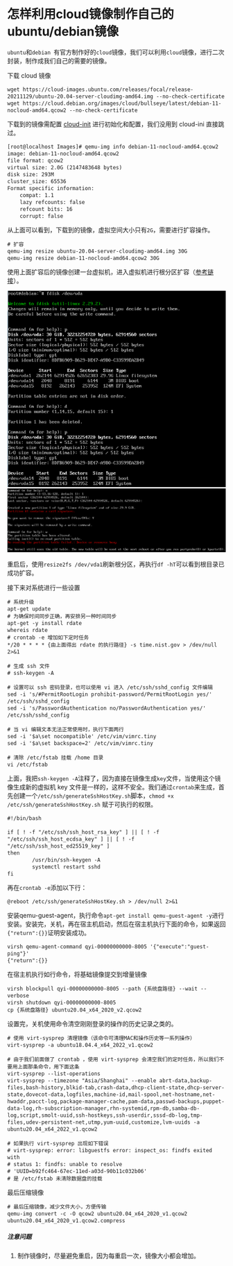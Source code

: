 # 怎样利用cloud镜像制作自己的ubuntu/debian镜像

`ubuntu`和`debian `有官方制作好的`cloud`镜像，我们可以利用`cloud`镜像，进行二次封装，制作成我们自己的需要的镜像。

下载 cloud 镜像

```shell
wget https://cloud-images.ubuntu.com/releases/focal/release-20211129/ubuntu-20.04-server-cloudimg-amd64.img --no-check-certificate
wget https://cloud.debian.org/images/cloud/bullseye/latest/debian-11-nocloud-amd64.qcow2 --no-check-certificate
```

下载到的镜像需配置 [cloud-init](https://cloud-init.io/) 进行初始化和配置，我们没用到 cloud-ini 直接跳过。

```shell
[root@localhost Images]# qemu-img info debian-11-nocloud-amd64.qcow2
image: debian-11-nocloud-amd64.qcow2
file format: qcow2
virtual size: 2.0G (2147483648 bytes)
disk size: 293M
cluster_size: 65536
Format specific information:
    compat: 1.1
    lazy refcounts: false
    refcount bits: 16
    corrupt: false
```

从上面可以看到，下载到的镜像，虚拟空间大小只有`2G`，需要进行扩容操作。

```shell
# 扩容
qemu-img resize ubuntu-20.04-server-cloudimg-amd64.img 30G
qemu-img resize debian-11-nocloud-amd64.qcow2 30G
```

使用上面扩容后的镜像创建一台虚拟机，进入虚拟机进行根分区扩容（[参考链接](https://zhuanlan.zhihu.com/p/83340525)）。

<img src="怎样利用cloud镜像制作自己的ubuntudebian镜像.assets/image-20221117174958474.png" alt="image-20221117174958474" style="zoom:85%;" /> 

<img src="怎样利用cloud镜像制作自己的ubuntudebian镜像.assets/image-20221117175159306.png" alt="image-20221117175159306" style="zoom:85%;" /> 

重启后，使用`resize2fs /dev/vda1`刷新根分区，再执行`df -hT`可以看到根目录已成功扩容。

接下来对系统进行一些设置

```shell
# 系统升级
apt-get update
# 为确保时间同步正确，再安排另一种时间同步
apt-get -y install rdate
whereis rdate
# crontab -e 增加如下定时任务
*/20 * * * * {由上面得出 rdate 的执行路径} -s time.nist.gov > /dev/null 2>&1

# 生成 ssh 文件
# ssh-keygen -A

# 设置可以 ssh 密码登录，也可以使用 vi 进入 /etc/ssh/sshd_config 文件编辑
sed -i 's/#PermitRootLogin prohibit-password/PermitRootLogin yes/' /etc/ssh/sshd_config
sed -i 's/PasswordAuthentication no/PasswordAuthentication yes/' /etc/ssh/sshd_config

# 当 vi 编辑文本无法正常使用时，执行下面两行
sed -i '$a\set nocompatible' /etc/vim/vimrc.tiny
sed -i '$a\set backspace=2' /etc/vim/vimrc.tiny

# 清除 /etc/fstab 挂载 /home 目录
vi /etc/fstab
```

上面，我把`ssh-keygen -A`注释了，因为直接在镜像生成`key`文件，当使用这个镜像生成新的虚拟机 key 文件是一样的，这样不安全。我们通过`crontab`来生成，首先创建一个`/etc/ssh/generateSshHostKey.sh`脚本，`chmod +x /etc/ssh/generateSshHostKey.sh` 赋于可执行的权限。

```shell
#!/bin/bash

if [ ! -f "/etc/ssh/ssh_host_rsa_key" ] || [ ! -f "/etc/ssh/ssh_host_ecdsa_key" ] || [ ! -f "/etc/ssh/ssh_host_ed25519_key" ]
then
        /usr/bin/ssh-keygen -A
        systemctl restart sshd
fi
```

再在`crontab -e`添加以下行：

```
@reboot /etc/ssh/generateSshHostKey.sh > /dev/null 2>&1
```

安装qemu-guest-agent，执行命令`apt-get install qemu-guest-agent -y`进行安装。安装完，关机，再在宿主机启动，然后在宿主机执行下面的命令，如果返回`{"return":{}}`证明安装成功。

```shell
virsh qemu-agent-command qyi-00000000000-8005 '{"execute":"guest-ping"}'
{"return":{}}
```

在宿主机执行如行命令，将基础镜像提交到增量镜像

```shell
virsh blockpull qyi-00000000000-8005 --path {系统盘路径} --wait --verbose
virsh shutdown qyi-00000000000-8005
cp {系统盘路径} ubuntu20.04_x64_2020_v2.qcow2
```

设置完，关机使用命令清空刚刚登录的操作的历史记录之类的。

```shell
# 使用 virt-sysprep 清理镜像（该命令可清理MAC和操作历史等一系列操作）
virt-sysprep -a ubuntu18.04.4_x64_2022_v1.qcow2

# 由于我们前面做了 crontab ，使用 virt-sysprep 会清空我们的定时任务，所以我们不要用上面那条命令，用下面这条
virt-sysprep --list-operations
virt-sysprep --timezone "Asia/Shanghai" --enable abrt-data,backup-files,bash-history,blkid-tab,crash-data,dhcp-client-state,dhcp-server-state,dovecot-data,logfiles,machine-id,mail-spool,net-hostname,net-hwaddr,pacct-log,package-manager-cache,pam-data,passwd-backups,puppet-data-log,rh-subscription-manager,rhn-systemid,rpm-db,samba-db-log,script,smolt-uuid,ssh-hostkeys,ssh-userdir,sssd-db-log,tmp-files,udev-persistent-net,utmp,yum-uuid,customize,lvm-uuids -a ubuntu20.04_x64_2022_v1.qcow2

# 如果执行 virt-sysprep 出现如下错误
# virt-sysprep: error: libguestfs error: inspect_os: findfs exited with
# status 1: findfs: unable to resolve
# 'UUID=b92fc464-67ec-11ed-a03d-90b11c032b06'
# 是 /etc/fstab 未清除数据盘的挂载
```

最后压缩镜像

```shell
# 最后压缩镜像，减少文件大小，方便传输
qemu-img convert -c -O qcow2 ubuntu20.04_x64_2020_v1.qcow2 ubuntu20.04_x64_2020_v1.qcow2.compress
```



##### 注意问题

1. 制作镜像时，尽量避免重启，因为每重启一次，镜像大小都会增加。
